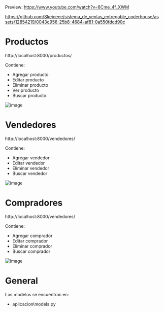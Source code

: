 Preview: https://www.youtube.com/watch?v=6Cme_4f_XWM


https://github.com/Skeiceee/sistema_de_ventas_entregable_coderhouse/assets/12854219/0043c956-25b8-4684-af81-0a550fdcd90c


# Productos
http://localhost:8000/productos/

Contiene:
  * Agregar producto
  * Editar producto
  * Eliminar producto
  * Ver producto
  * Buscar producto

![image](https://github.com/Skeiceee/sistema_de_ventas_entregable_coderhouse/assets/12854219/8a489d00-48e6-473c-b035-a2257740a6f5)

# Vendedores
http://localhost:8000/vendedores/

Contiene:
  * Agregar vendedor
  * Editar vendedor
  * Eliminar vendedor
  * Buscar vendedor

![image](https://github.com/Skeiceee/sistema_de_ventas_entregable_coderhouse/assets/12854219/09d58d1e-41a0-4eaf-ac36-735741ebbf4c)

# Compradores
http://localhost:8000/vendedores/

Contiene:
  * Agregar comprador
  * Editar comprador
  * Eliminar comprador
  * Buscar comprador

![image](https://github.com/Skeiceee/sistema_de_ventas_entregable_coderhouse/assets/12854219/4375bb18-03dc-46a5-a7ba-5c9239986e04)

# General
Los modelos se encuentran en:
  * aplicacion\models.py
